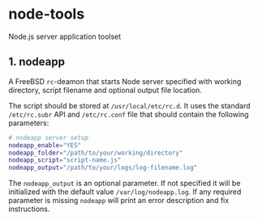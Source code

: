 # node-tools
Node.js server application toolset

## 1. nodeapp

A FreeBSD `rc`-deamon that starts Node server specified with working directory, script filename and optional output file location.

The script should be stored at `/usr/local/etc/rc.d`. It uses the standard `/etc/rc.subr` API and `/etc/rc.conf` file that should contain the following parameters:

```bash
# nodeapp server setup
nodeapp_enable="YES"
nodeapp_folder="/path/to/your/working/directory"
nodeapp_script="script-name.js"
nodeapp_output="/path/to/your/logs/log-filename.log"
```

The `nodeapp_output` is an optional parameter. If not specified it will be initialized with the default value `/var/log/nodeapp.log`. If any required parameter is missing `nodeapp` will print an error description and fix instructions.
